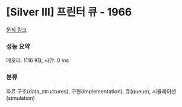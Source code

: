 # [Silver III] 프린터 큐 - 1966 

[문제 링크](https://www.acmicpc.net/problem/1966) 

### 성능 요약

메모리: 1116 KB, 시간: 0 ms

### 분류

자료 구조(data_structures), 구현(implementation), 큐(queue), 시뮬레이션(simulation)

